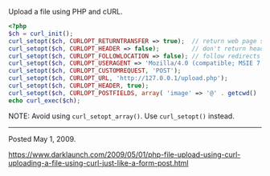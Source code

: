 Upload a file using PHP and cURL.

```php
<?php
$ch = curl_init();
curl_setopt($ch, CURLOPT_RETURNTRANSFER => true);  // return web page string
curl_setopt($ch, CURLOPT_HEADER => false);         // don't return headers
curl_setopt($ch, CURLOPT_FOLLOWLOCATION => false); // follow redirects
curl_setopt($ch, CURLOPT_USERAGENT => 'Mozilla/4.0 (compatible; MSIE 7.0; Windows NT 5.1)');
curl_setopt($ch, CURLOPT_CUSTOMREQUEST, 'POST');
curl_setopt($ch, CURLOPT_URL, 'http://127.0.0.1/upload.php');
curl_setopt($ch, CURLOPT_HEADER, true);
curl_setopt($ch, CURLOPT_POSTFIELDS, array( 'image' => '@' . getcwd() . '/image.jpg',));
echo curl_exec($ch);
```

NOTE: Avoid using `curl_setopt_array()`. Use `curl_setopt()` instead.

---

Posted May 1, 2009.

https://www.darklaunch.com/2009/05/01/php-file-upload-using-curl-uploading-a-file-using-curl-just-like-a-form-post.html